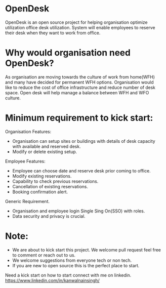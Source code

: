 # OpenDesk
OpenDesk is an open source project for helping organisation optimize utilization office desk utilization. System will enable employees to reserve their desk when they want to work from office.

# Why would organisation need OpenDesk?
As organisation are moving towards the culture of work from home(WFH) and many have decided for permanent WFH options. Organisation would like to reduce the cost of office infrastructure and reduce number of desk space. Open desk will help manage a balance between WFH and WFO culture.

# Minimum requirement to kick start:
 
 Organisation Features:
- Organisation can setup sites or buildings with details of desk capacity with available and reserved desk.
- Modify or delete existing setup.

Employee Features:
- Employee can choose date and reserve desk prior coming to office.
- Modify existing reservations.
- Capability to check previous reservations.
- Cancellation of existing reservations.
- Booking confirmation alert.

Generic Requirement.
- Organisation and employee login Single Sing On(SSO) with roles.
- Data security and privacy is crucial.


# Note: 
- We are about to kick start this project. We welcome pull request feel free to comment or reach out to us. 
- We welcome suggestions from everyone tech or non tech. 
- If you are new to open source this is the perfect place to start.

Need a kick start on how to start connect with me on linkedin. https://www.linkedin.com/in/kanwalnainsingh/ 
